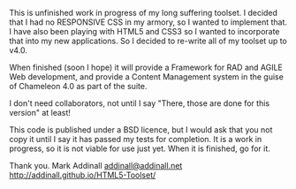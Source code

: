 This is unfinished work in progress of my long suffering toolset. I decided that I had no RESPONSIVE CSS in my armory, so I wanted to implement that. I have also been playing with HTML5 and CSS3 so I wanted to incorporate that into my new applications. So I decided to re-write all of my toolset up to v4.0.

When finished (soon I hope) it will provide a Framework for RAD and AGILE Web development, and provide a Content Management system in the guise of Chameleon 4.0 as part of the suite.

I don't need collaborators, not until I say "There, those are done for this version" at least!

This code is published under a BSD licence, but I would ask that you not copy it until I say it has passed my tests for completion. It is a work in progress, so it is not viable for use just yet. When it is finished, go for it.

Thank you.
Mark Addinall
addinall@addinall.net
http://addinall.github.io/HTML5-Toolset/

